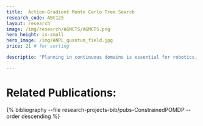 ```yaml
---
title:  Action-Gradient Monte Carlo Tree Search
research_code: ABC125
layout: research
image: /img/research/AGMCTS/AGMCTS.png
hero_height: is-small
hero_image: /img/ANPL_quantum_field.jpg 
price: 21 # for sorting 

descriptio: "Planning in continuous domains is essential for robotics, autonomous driving, and other physical and real-world systems. While gradient optimization is the backbone of modern AI, integrating it into traditional online planning algorithms has been a longstanding challenge, especially in online MDP and POMDP settings. Our work bridges this gap, unlocking gradient-based optimization within online planners and paving the way for scalable, efficient decision-making in continuous environments."

---
```




<!-- add  youtube and bibliography Here-->



# Related Publications: 
{% bibliography --file research-projects-bib/pubs-ConstrainedPOMDP --order descending %}

